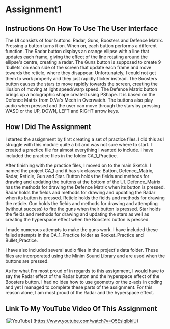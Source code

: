 # Assignment1

## Instructions On How To Use The User Interface
The UI consists of four buttons: Radar, Guns, Boosters and Defence Matrix. Pressing a button turns it on. When on, each button performs a different function. The Radar button displays an orange ellipse with a line that updates each frame, giving the effect of the line rotating around the ellipse's centre, creating a radar. The Guns button is supposed to create 9 'bullets' on each side of the screen that update each frame and move towards the reticle, where they disappear. Unfortunately, I could not get them to work properly and they just rapidly flicker instead. The Boosters button causes the stars to move rapidly towards the screen, creating the illusion of moving at light speed/warp speed. The Defence Matrix button brings up a holographic shape created using PShape. It is based on the Defence Matrix from D.Va's Mech in Overwatch. The buttons also play audio when pressed and the user can move through the stars by pressing WASD or the UP, DOWN, LEFT and RIGHT arrow keys.

## How I Did The Assignment
I started the assignment by first creating a set of practice files. I did this as I struggle with this module quite a bit and was not sure where to start. I created a practice file for almost everything I wanted to include. I have included the practice files in the folder CA_1_Practice.

After finishing with the practice files, I moved on to the main Sketch. I named the project CA_1 and it has six classes: Button, Defence_Matrix, Radar, Reticle, Gun and Star. Button holds the fields and methods for drawing and updating the buttons at the bottom of the UI. Defence_Matrix has the methods for drawing the Defence Matrix when its button is pressed. Radar holds the fields and methods for drawing and updating the Radar when its button is pressed. Reticle holds the fields and methods for drawing the reticle. Gun holds the fields and methods for drawing and attempting (without success) to fire the guns when their button is pressed. Star holds the fields and methods for drawing and updating the stars as well as creating the hyperspace effect when the Boosters button is pressed.

I made numerous attempts to make the guns work. I have included these failed attempts in the CA_1_Practice folder as Rocket_Practice and Bullet_Practice.

I have also included several audio files in the project's data folder. These files are incorporated using the Minim Sound Library and are used when the buttons are pressed.

As for what I'm most proud of in regards to this assignment, I would have to say the Radar effect of the Radar button and the hyperspace effect of the Boosters button. I had no idea how to use geometry or the z-axis in coding and yet I managed to complete these parts of the assignment. For this reason alone, I am most proud of the Radar and the hyperspace effect.

## Link To My YouTube Video Of This Assignment
[![YouTube](http://img.youtube.com/vi/O5EslqlbkiU/0.jpg)]
(https://www.youtube.com/watch?v=O5EslqlbkiU)